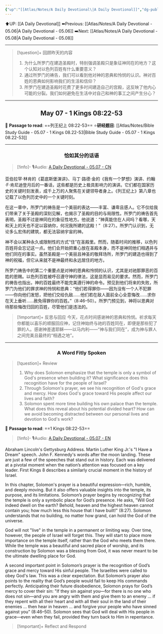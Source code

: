 ```yaml
---
{"up":"[[Atlas/Notes/A Daily Devotional\|A Daily Devotional]]","dg-publish":true,"permalink":"/atlas/notes/a-daily-devotional-05-07/","dgPassFrontmatter":true}
---
```


 ⬆️UP: [[A Daily Devotional]]
⬅️Previous: [[Atlas/Notes/A Daily Devotional - 05.06\|A Daily Devotional - 05.06]]
➡️Next: [[Atlas/Notes/A Daily Devotional - 05.08\|A Daily Devotional - 05.08]]

---

> [!question]+ 回顾昨天的内容
> 1. ⁠为什么所罗门在建造圣殿时，特别强调圣殿只是象征神同在的地方？这个认知对以色列百姓有什么重要意义？
> 2. 通过所罗门的祷告，我们可以看到他对神的恩典和怜悯的认识。神对百姓的恩典如何影响我们的生活和信仰？
> 3. 所罗门在建造圣殿时花费了更多时间建造自己的宫殿，这反映了他内心可能的分裂。我们如何避免在生活中对自己和神的事工之间产生分心？


---
## <center>May 07 -  1 Kings 08:22-53</center>

📖 **Passage to read**: ==列王纪上 08:22-53==
⭐**研经题目**: [[Atlas/Notes/Bible Study Guide - 05.07 - 1 Kings 08.22-53\|Bible Study Guide - 05.07 - 1 Kings 08.22-53]]

---
### <center>恰如其分的话语</center>

> [!info]- 🎙️Audio: [A Daily Devotional - 05.07 - CN]()

亚伯拉罕·林肯的《葛底斯堡演讲》、马丁·路德·金的《我有一个梦想》演讲、约翰·F·肯尼迪登月后的一番话，这些都是历史上极具影响力的演讲。它们都在国家历史的关键时刻发表，成千上万的人聚焦在关键领导者身上。《列王纪上》第八章也记载了以色列历史中的一个关键时刻。

在这一章中，所罗门的祷告是一个美丽的表达——丰富、谦卑且感人。它不仅给我们带来了关于圣殿的深刻见解，也揭示了圣殿的目的与局限性。所罗门的祷告首先表明，圣殿不过是神同在的象征性地方。他说道：“神真能住在人间吗？看哪，天和天上的天也不足以容纳你，何况我所建的这殿！”（8:27）。所罗门认识到，无论多么宏伟的建筑，都无法容纳宇宙的神。

神不会以某种永久或限制性的方式“住”在圣殿里。然而，随着时间的推移，以色列百姓将会忘记这一点。他们会开始把重心放在圣殿本身，而不是神同他们相遇并与他们同在的事实。虽然圣殿是一个美丽且神圣的敬拜场所，所罗门的建造也得到了神的祝福，但它从来就不是神最终和永远居住的地方。

所罗门祷告中的第二个重要点是对神的恩典和怜悯的认识，尤其是对祂那罪恶的百姓的恩赐。以色列百姓被呼召遵守神的律法，这是显而易见的要求。然而，所罗门的祷告也指出，神的百姓最终不能完美遵行神的命令。预见到他们将来的失败，所罗门为他们的罪求神的怜悯和恩典：“他们若得罪你——因为没有一个人不犯罪——你向他们发怒，把他们交给仇敌……他们若在敌人面前全心全意悔改……求你在天上垂听……赦免得罪你的百姓。”（8:46–50）。所罗门预见到，神将以恩典对待那些悔改归回的百姓，尽管他们是违法的。

> [!important]+ 反思与回应
今天，花点时间感谢神的恩典和怜悯。祈求每天你都能以喜乐的顺服回应神，记住神始终与祂的百姓同在，即便是那些犯了罪的人。感谢神差遣耶稣——以马内利——“神与我们同在”，成为神与罪人之间完美且最终的“相遇之地”。


---
### <center>A Word Fitly Spoken</center>

> [!question]+ Review
> 1. ⁠Why does Solomon emphasize that the temple is only a symbol of God's presence when building it? What significance does this recognition have for the people of Israel?
> 2. Through Solomon's prayer, we see his recognition of God's grace and mercy. How does God's grace toward His people affect our lives and faith?
> 3. Solomon spent more time building his own palace than the temple. What does this reveal about his potential divided heart? How can we avoid becoming distracted between our personal lives and devotion to God's work?

📖 **Passage to read**: ==1 Kings 08:22-53==

> [!info]- 🎙️Audio: [A Daily Devotional - 05.07 - EN]()  

Abraham Lincoln's Gettysburg Address. Martin Luther King Jr.'s "I Have a Dream" speech. John F. Kennedy's words after the moon landing. These are just a few of the speeches that stand out in history. Each was delivered at a pivotal moment when the nation’s attention was focused on a key leader. First Kings 8 describes a similarly crucial moment in the history of Israel.

In this chapter, Solomon's prayer is a beautiful expression—rich, humble, and deeply moving. But it also offers valuable insights into the temple, its purpose, and its limitations. Solomon’s prayer begins by recognizing that the temple is only a symbolic place for God’s presence. He asks, "Will God indeed dwell on the earth? Behold, heaven and the highest heaven cannot contain you; how much less this house that I have built!" (8:27). Solomon understands that no building, no matter how grand, can hold the God of the universe.

God will not "live" in the temple in a permanent or limiting way. Over time, however, the people of Israel will forget this. They will start to place more importance on the temple itself, rather than the God who meets them there. While the temple was a beautiful and sacred place of worship, and its construction by Solomon was a blessing from God, it was never meant to be the ultimate dwelling place for God.

A second important point in Solomon’s prayer is the recognition of God’s grace and mercy toward His sinful people. The Israelites were called to obey God's law. This was a clear expectation. But Solomon’s prayer also points to the reality that God’s people would fail to keep His commands perfectly. Anticipating their future disobedience, Solomon prays for God’s mercy to cover their sin: "If they sin against you—for there is no one who does not sin—and you are angry with them and give them to an enemy … if they repent with all their heart and with all their soul in the land of their enemies … then hear in heaven … and forgive your people who have sinned against you" (8:46–50). Solomon sees that God will deal with His people in grace—even when they fail, provided they turn back to Him in repentance.

> [!important]+ Reflect and Respond






 


































